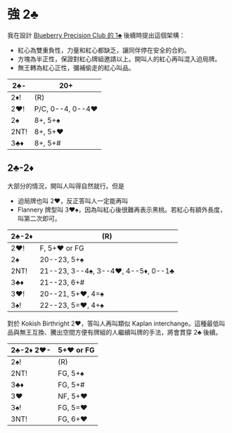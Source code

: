 # 強 2♣

我在設計 [Blueberry Precision Club 的 1♣](https://jdh8.github.io/bridge-systems/Blue/1C.html)
後續時提出這個架構：

- 紅心為雙重負性，力量和紅心都缺乏，讓同伴停在安全的合約。
- 方塊為半正性，保證對紅心牌組邀請以上。開叫人的紅心再叫混入迫局牌。
- 無王轉為紅心正性，彌補偷走的紅心叫品。

| 2♣-  | 20+ |
|------|-----|
| 2♦!  | (R)
| 2♥!  | P/C, 0--4, 0--4♥
| 2♠   | 8+, 5+♠
| 2NT! | 8+, 5+♥
| 3♣♦  | 8+, 5+#

## 2♣-2♦

大部分的情況，開叫人叫得自然就行。但是

- 迫局牌也叫 2♥，反正答叫人一定能再叫
- Flannery 牌型叫 3♥♠，因為叫紅心後很難再表示黑桃。若紅心有額外長度，叫第二次即可。

| 2♣-2♦ | (R) |
|-------|-----|
| 2♥!   | F, 5+♥ or FG
| 2♠    | 20--23, 5+♠
| 2NT!  | 21--23, 3--4♠, 3--4♥, 4--5♦, 0--1♣
| 3♣♦   | 21--23, 6+#
| 3♥!   | 20--21, 5+♥, 4=♠
| 3♠!   | 22--23, 5=♥, 4+♠

對於 Kokish Birthright 2♥，答叫人再叫類似 Kaplan
interchange。這種最低叫品與無王互換、騰出空間方便有牌組的人繼續叫牌的手法，將會貫穿
2♣ 後續。

| 2♣-2♦ 2♥- | 5+♥ or FG |
|-----------|-----------|
| 2♠!       | (R)
| 2NT!      | FG, 5+♠
| 3♣♦       | FG, 5+#
| 3♥        | NF, 5+♥
| 3♠!       | FG, 5=♥
| 3NT!      | FG, 6+♥
